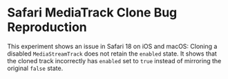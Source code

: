 # Safari MediaTrack Clone Bug Reproduction

This experiment shows an issue in Safari 18 on iOS and macOS: Cloning a disabled `MediaStreamTrack` does not retain the `enabled` state.
It shows that the cloned track incorrectly has `enabled` set to `true` instead of mirroring the original `false` state.
